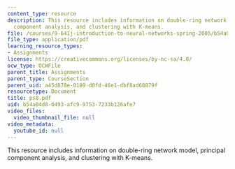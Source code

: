 ```yaml
---
content_type: resource
description: This resource includes information on double-ring network model, principal
  component analysis, and clustering with K-means.
file: /courses/9-641j-introduction-to-neural-networks-spring-2005/b54a04d80493afc997537233b126afe7_ps8.pdf
file_type: application/pdf
learning_resource_types:
- Assignments
license: https://creativecommons.org/licenses/by-nc-sa/4.0/
ocw_type: OCWFile
parent_title: Assignments
parent_type: CourseSection
parent_uid: a45d878e-0189-d0fd-46e1-dbf8ad68879f
resourcetype: Document
title: ps8.pdf
uid: b54a04d8-0493-afc9-9753-7233b126afe7
video_files:
  video_thumbnail_file: null
video_metadata:
  youtube_id: null
---
```

This resource includes information on double-ring network model, principal component analysis, and clustering with K-means.